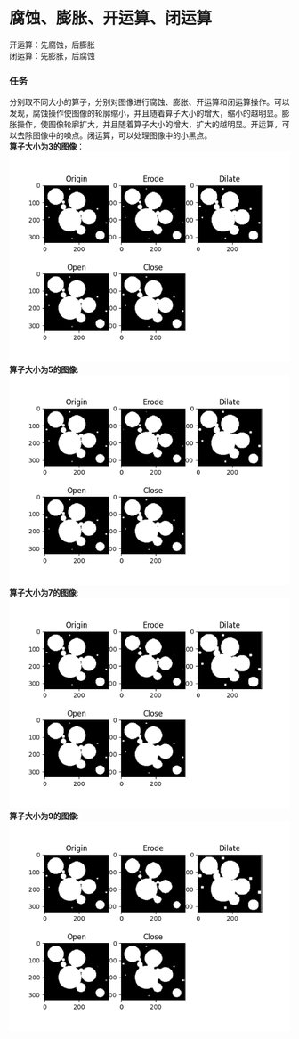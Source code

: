 # 腐蚀、膨胀、开运算、闭运算
开运算：先腐蚀，后膨胀  
闭运算：先膨胀，后腐蚀

### 任务
分别取不同大小的算子，分别对图像进行腐蚀、膨胀、开运算和闭运算操作。可以发现，腐蚀操作使图像的轮廓缩小，并且随着算子大小的增大，缩小的越明显。膨胀操作，使图像轮廓扩大，并且随着算子大小的增大，扩大的越明显。开运算，可以去除图像中的噪点。闭运算，可以处理图像中的小黑点。  
**算子大小为3的图像**：  
![kernel_size:_3](image/kernel_size:_3.png)  
**算子大小为5的图像**:  
![kernel_size:_5](image/kernel_size:_5.png)  
**算子大小为7的图像**:  
![kernel_size:_7](image/kernel_size:_7.png)  
**算子大小为9的图像**:  
![kernel_size:_9](image/kernel_size:_9.png)  
